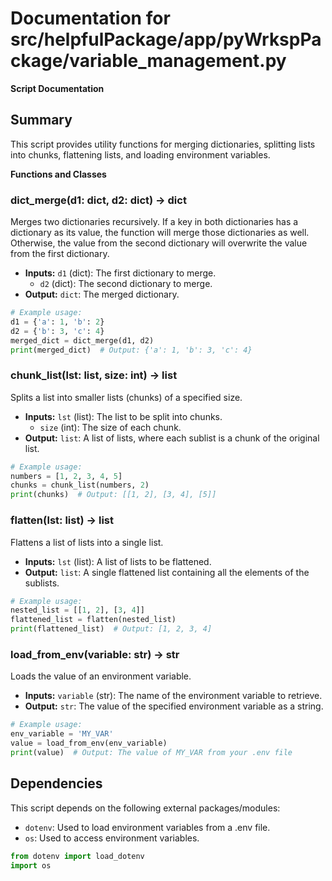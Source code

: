 # Documentation for src/helpfulPackage/app/pyWrkspPackage/variable_management.py

**Script Documentation**

**Summary**
----------

This script provides utility functions for merging dictionaries, splitting lists into chunks, flattening lists, and loading environment variables.

**Functions and Classes**

### dict_merge(d1: dict, d2: dict) -> dict
Merges two dictionaries recursively. If a key in both dictionaries has a dictionary as its value,
the function will merge those dictionaries as well. Otherwise, the value from the second dictionary
will overwrite the value from the first dictionary.

*   **Inputs:** `d1` (dict): The first dictionary to merge.
    *   `d2` (dict): The second dictionary to merge.
*   **Output:** `dict`: The merged dictionary.

```python
# Example usage:
d1 = {'a': 1, 'b': 2}
d2 = {'b': 3, 'c': 4}
merged_dict = dict_merge(d1, d2)
print(merged_dict)  # Output: {'a': 1, 'b': 3, 'c': 4}
```

### chunk_list(lst: list, size: int) -> list
Splits a list into smaller lists (chunks) of a specified size.

*   **Inputs:** `lst` (list): The list to be split into chunks.
    *   `size` (int): The size of each chunk.
*   **Output:** `list`: A list of lists, where each sublist is a chunk of the original list.

```python
# Example usage:
numbers = [1, 2, 3, 4, 5]
chunks = chunk_list(numbers, 2)
print(chunks)  # Output: [[1, 2], [3, 4], [5]]
```

### flatten(lst: list) -> list
Flattens a list of lists into a single list.

*   **Inputs:** `lst` (list): A list of lists to be flattened.
*   **Output:** `list`: A single flattened list containing all the elements of the sublists.

```python
# Example usage:
nested_list = [[1, 2], [3, 4]]
flattened_list = flatten(nested_list)
print(flattened_list)  # Output: [1, 2, 3, 4]
```

### load_from_env(variable: str) -> str
Loads the value of an environment variable.

*   **Inputs:** `variable` (str): The name of the environment variable to retrieve.
*   **Output:** `str`: The value of the specified environment variable as a string.

```python
# Example usage:
env_variable = 'MY_VAR'
value = load_from_env(env_variable)
print(value)  # Output: The value of MY_VAR from your .env file
```

**Dependencies**
--------------

This script depends on the following external packages/modules:

*   `dotenv`: Used to load environment variables from a .env file.
*   `os`: Used to access environment variables.

```python
from dotenv import load_dotenv
import os
```